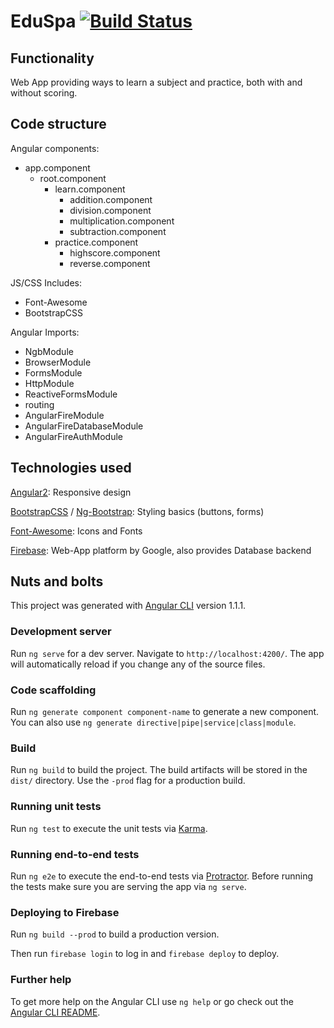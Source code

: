 # EduSpa [![Build Status](https://travis-ci.org/amq/edu-spa.svg?branch=master)](https://travis-ci.org/amq/edu-spa)

## Functionality
Web App providing ways to learn a subject and practice, both with and without scoring.

## Code structure
Angular components:
* app.component
  * root.component
    * learn.component
      * addition.component
      * division.component
      * multiplication.component
      * subtraction.component
    * practice.component
      * highscore.component
      * reverse.component 

JS/CSS Includes:
* Font-Awesome
* BootstrapCSS

Angular Imports:
* NgbModule
* BrowserModule
* FormsModule
* HttpModule
* ReactiveFormsModule
* routing
* AngularFireModule
* AngularFireDatabaseModule
* AngularFireAuthModule

## Technologies used
[Angular2](https://angular.io/): Responsive design

[BootstrapCSS](http://getbootstrap.com/) / [Ng-Bootstrap](https://ng-bootstrap.github.io/): Styling basics (buttons, forms)

[Font-Awesome](http://fontawesome.io/): Icons and Fonts

[Firebase](https://firebase.google.com/): Web-App platform by Google, also provides Database backend

## Nuts and bolts

This project was generated with [Angular CLI](https://github.com/angular/angular-cli) version 1.1.1.

### Development server

Run `ng serve` for a dev server. Navigate to `http://localhost:4200/`. The app will automatically reload if you change any of the source files.

### Code scaffolding

Run `ng generate component component-name` to generate a new component. You can also use `ng generate directive|pipe|service|class|module`.

### Build

Run `ng build` to build the project. The build artifacts will be stored in the `dist/` directory. Use the `-prod` flag for a production build.

### Running unit tests

Run `ng test` to execute the unit tests via [Karma](https://karma-runner.github.io).

### Running end-to-end tests

Run `ng e2e` to execute the end-to-end tests via [Protractor](http://www.protractortest.org/).
Before running the tests make sure you are serving the app via `ng serve`.

### Deploying to Firebase

Run `ng build --prod` to build a production version.

Then run `firebase login` to log in and `firebase deploy` to deploy.

### Further help

To get more help on the Angular CLI use `ng help` or go check out the [Angular CLI README](https://github.com/angular/angular-cli/blob/master/README.md).
